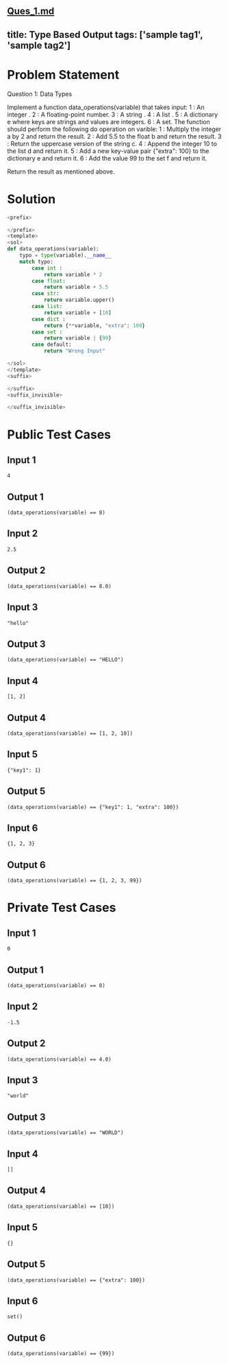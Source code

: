 [Ques_1.md](https://github.com/user-attachments/files/18350919/Ques_1.md)
---
title: Type Based Output
tags: ['sample tag1', 'sample tag2']
---

# Problem Statement

Question 1: Data Types

Implement a function data_operations(variable) that takes input:
    1 : An integer .
    2 : A floating-point number.
    3 : A string .
    4 : A list .
    5 : A dictionary e where keys are strings and values are integers.
    6 : A set.
The function should perform the following do operation on varible:
    1 : Multiply the integer a by 2 and return the result.
    2 : Add 5.5 to the float b and return the result.
    3 : Return the uppercase version of the string c.
    4 : Append the integer 10 to the list d and return it.
    5 : Add a new key-value pair {"extra": 100} to the dictionary e and return it.
    6 : Add the value 99 to the set f and return it.

Return the result as mentioned above.


# Solution
```python test.py  -r 'python test.py'
<prefix>

</prefix>
<template>
<sol> 
def data_operations(variable):
    typo = type(variable).__name__
    match typo:
        case int :
            return variable * 2
        case float:
            return variable + 5.5
        case str:
            return variable.upper()
        case list:
            return variable + [10]
        case dict :
            return {**variable, "extra": 100}
        case set :
            return variable | {99}
        case default:
            return "Wrong Input"

</sol>
</template>
<suffix>

</suffix>
<suffix_invisible>

</suffix_invisible>
```

# Public Test Cases
## Input 1
```
4 
```
## Output 1
```
(data_operations(variable) == 8)
```
## Input 2
```
2.5
```
## Output 2
```
(data_operations(variable) == 8.0)
```
## Input 3
```
"hello"
```
## Output 3
```
(data_operations(variable) == "HELLO")
```
## Input 4
```
[1, 2]
```
## Output 4
```
(data_operations(variable) == [1, 2, 10])
```
## Input 5
```
{"key1": 1}
```
## Output 5
```
(data_operations(variable) == {"key1": 1, "extra": 100})
```
## Input 6
```
{1, 2, 3}
```
## Output 6
```
(data_operations(variable) == {1, 2, 3, 99})
```
# Private Test Cases

## Input 1
```
0 
```
## Output 1
```
(data_operations(variable) == 0)
```
## Input 2
```
-1.5
```
## Output 2
```
(data_operations(variable) == 4.0)
```
## Input 3
```
"world"
```
## Output 3

```
(data_operations(variable) == "WORLD")
```
## Input 4
```
[]
```
## Output 4

```
(data_operations(variable) == [10])
```
## Input 5
```
{}
```
## Output 5
```
(data_operations(variable) == {"extra": 100})
```
## Input 6

```
set()
```
## Output 6
```
(data_operations(variable) == {99})
```
